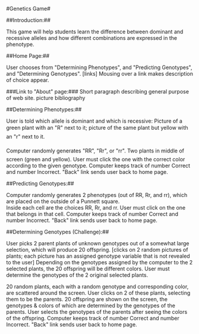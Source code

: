 #Genetics Game#


##Introduction:##

This game will help students learn the difference between dominant and recessive alleles and how different combinations are expressed in the phenotype.


##Home Page:##

User chooses from "Determining Phenotypes", and "Predicting Genotypes", and "Determining Genotypes". [links]  Mousing over a link makes description of choice appear.

###Link to "About" page:###
  Short paragraph describing general purpose of web site.
  picture bibliography


##Determining Phenotypes:##

User is told which allele is dominant and which is recessive: Picture of a green plant with an "R" next to it; picture of the same plant but yellow with an "r" next to it.

Computer randomly generates "RR", "Rr", or "rr".
Two plants in middle of screen (green and yellow).  User must click the one with the correct color according to the given genotype.
Computer keeps track of number Correct and number Incorrect.
"Back" link sends user back to home page.


##Predicting Genotypes:##

Computer randomly generates 2 phenotypes (out of RR, Rr, and rr), which are placed on the outside of a Punnett square.  
Inside each cell are the choices RR, Rr, and rr.  User must click on the one that belongs in that cell.
Computer keeps track of number Correct and number Incorrect.
"Back" link sends user back to home page.


##Determining Genotypes (Challenge):##

User picks 2 parent plants of unknown genotypes out of a somewhat large selection, which will produce 20 offspring. [clicks on 2 random pictures of plants; each picture has an assigned genotype variable that is not revealed to the user]
Depending on the genotypes assigned by the computer to the 2 selected plants, the 20 offspring will be different colors.
User must determine the genotypes of the 2 original selected plants.

20 random plants, each with a random genotype and corresponding color, are scattered around the screen.
User clicks on 2 of these plants, selecting them to be the parents.
20 offspring are shown on the screen, the genotypes & colors of which are determined by the genotypes of the parents.
User selects the genotypes of the parents after seeing the colors of the offspring.
Computer keeps track of number Correct and number Incorrect.
"Back" link sends user back to home page.
